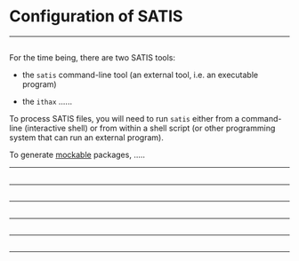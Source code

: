# Configuration of SATIS



-----------------------------------------------------------------------------------------------
##






For the time being, there are two SATIS tools: 

 * the `satis` command-line tool (an external tool, i.e. an executable program)

 * the `ithax` ......

To process SATIS files, you will need to run `satis` either from a 
command-line (interactive shell) or from within a shell script (or other programming system 
that can run an external program). 

To generate [mockable](mocking.md) packages, .....



-----------------------------------------------------------------------------------------------
##





-----------------------------------------------------------------------------------------------
##




-----------------------------------------------------------------------------------------------
##




-----------------------------------------------------------------------------------------------
##




-----------------------------------------------------------------------------------------------
##




-----------------------------------------------------------------------------------------------
##












